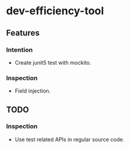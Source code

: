 # dev-efficiency-tool
## Features
### Intention
* Create junit5 test with mockito.

### Inspection
* Field injection.

## TODO
### Inspection
* Use test related APIs in regular source code.
